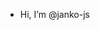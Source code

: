 - Hi, I’m @janko-js

<!---
- 👀 I’m interested in ...
- 🌱 I’m currently learning ...
- 💞️ I’m looking to collaborate on ...
- 📫 How to reach me ...

janko-js/janko-js is a ✨ special ✨ repository because its `README.md` (this file) appears on your GitHub profile.
You can click the Preview link to take a look at your changes.
--->


